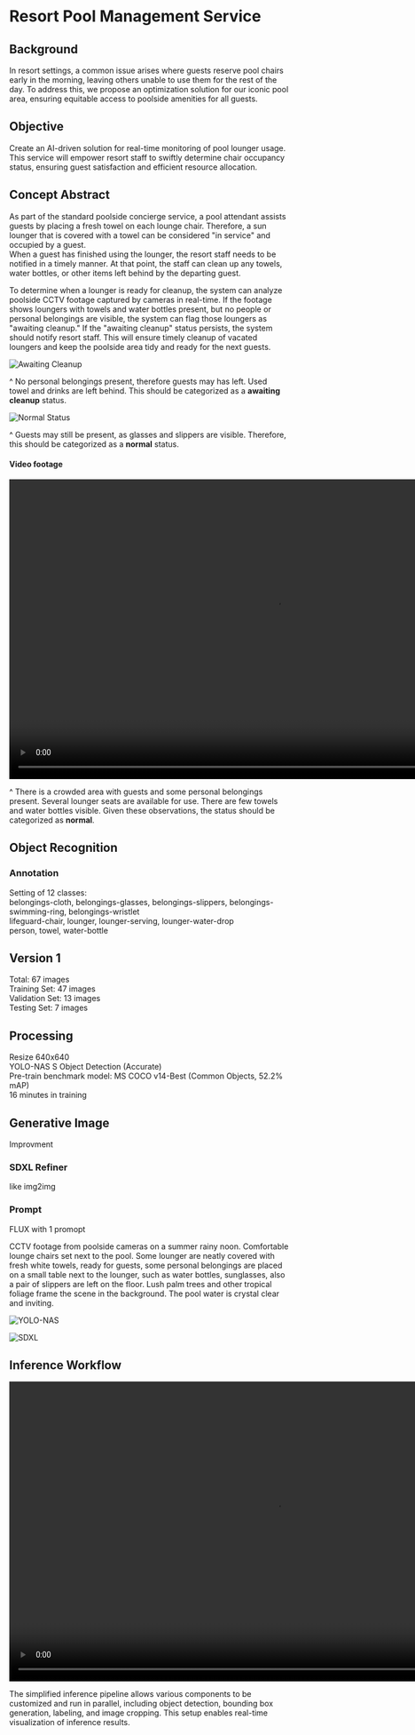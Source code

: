 # Resort Pool Management Service

## Background

In resort settings, a common issue arises where guests reserve pool chairs early in the morning, leaving others unable to use them for the rest of the day. To address this, we propose an optimization solution for our iconic pool area, ensuring equitable access to poolside amenities for all guests.

## Objective

Create an AI-driven solution for real-time monitoring of pool lounger usage. This service will empower resort staff to swiftly determine chair occupancy status, ensuring guest satisfaction and efficient resource allocation.

## Concept Abstract

As part of the standard poolside concierge service, a pool attendant assists guests by placing a fresh towel on each lounge chair. Therefore, a sun lounger that is covered with a towel can be considered "in service" and occupied by a guest.  
When a guest has finished using the lounger, the resort staff needs to be notified in a timely manner. At that point, the staff can clean up any towels, water bottles, or other items left behind by the departing guest.  

To determine when a lounger is ready for cleanup, the system can analyze poolside CCTV footage captured by cameras in real-time. If the footage shows loungers with towels and water bottles present, but no people or personal belongings are visible, the system can flag those loungers as "awaiting cleanup."
If the "awaiting cleanup" status persists, the system should notify resort staff. This will ensure timely cleanup of vacated loungers and keep the poolside area tidy and ready for the next guests.

![Awaiting Cleanup](./inference-sample/inference-normal-2.jpg)

^ No personal belongings present, therefore guests may has left. Used towel and drinks are left behind. This should be categorized as a **awaiting cleanup** status.

![Normal Status](./inference-sample/inference-normal.jpg)

^ Guests may still be present, as glasses and slippers are visible. Therefore, this should be categorized as a **normal** status.

#### Video footage

<video width="960" height="540" controls>
<source src="https://storage.googleapis.com/bucket-trial-run/video-inference-2.mp4" type="video/mp4">
</video>

^ There is a crowded area with guests and some personal belongings present. Several lounger seats are available for use. There are few towels and water bottles visible.
Given these observations, the status should be categorized as **normal**.

## Object Recognition

### Annotation

Setting of 12 classes:  
belongings-cloth, belongings-glasses, belongings-slippers, belongings-swimming-ring, belongings-wristlet  
lifeguard-chair, lounger, lounger-serving, lounger-water-drop  
person, towel, water-bottle

## Version 1

Total: 67 images  
Training Set: 47 images  
Validation Set: 13 images  
Testing Set: 7 images  

## Processing

Resize 640x640  
YOLO-NAS S Object Detection (Accurate)  
Pre-train benchmark model: MS COCO v14-Best (Common Objects, 52.2% mAP)  
16 minutes in training  


## Generative Image

Improvment

### SDXL Refiner

like img2img

### Prompt

FLUX with 1 promopt 

CCTV footage from poolside cameras on a summer rainy noon. Comfortable lounge chairs set next to the pool. Some lounger are neatly covered with fresh white towels, ready for guests, some personal belongings are placed on a small table next to the lounger, such as water bottles, sunglasses, also a pair of slippers are left on the floor. Lush palm trees and other tropical foliage frame the scene in the background. The pool water is crystal clear and inviting.

![YOLO-NAS](https://learnopencv.com/wp-content/uploads/2023/05/yolo-nas_results_roboflow_100_comparison.png)

![SDXL](https://huggingface.co/stabilityai/stable-diffusion-xl-base-1.0/resolve/main/comparison.png)

## Inference Workflow

<video width="960" height="540" controls>
    <source src="https://storage.googleapis.com/bucket-trial-run/image-inference.mp4" type="video/mp4">
</video>

The simplified inference pipeline allows various components to be customized and run in parallel, including object detection, bounding box generation, labeling, and image cropping. This setup enables real-time visualization of inference results.
